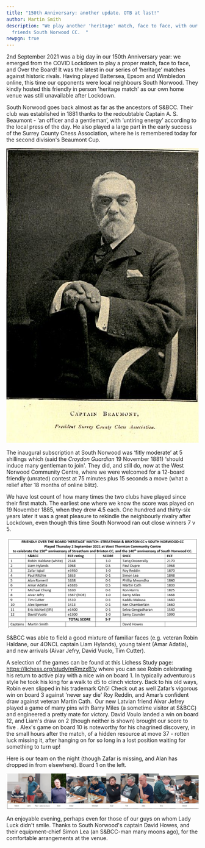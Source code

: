 ```yaml
---
title: "150th Anniversary: another update. OTB at last!"
author: Martin Smith
description: "We play another 'heritage' match, face to face, with our old
  friends South Norwood CC.  "
newpgn: true
---
```

2nd September 2021 was a big day in our 150th Anniversary year: we emerged from the COVID Lockdown to play a proper match, face to face, and Over the Board! It was the latest in our series of ‘heritage’ matches against historic rivals. Having played Battersea, Epsom and Wimbledon online, this time our opponents were local neighbours South Norwood. They kindly hosted this friendly in person 'heritage match' as our own home venue was still unavailable after Lockdown.

South Norwood goes back almost as far as the ancestors of S&BCC. Their club was established in 1881 thanks to the redoubtable Captain A. S. Beaumont - ‘an officer and a gentleman’, with ‘untiring energy’ according to the local press of the day. He also played a large part in the early success of the Surrey County Chess Association, where he is remembered today for the second division's Beaumont Cup.   

![](/assets/image_uploads/bcm-1900-beaumont.jpg)

The inaugural subscription at South Norwood was ‘fitly moderate’ at 5 shillings which (said the *Croydon Guardian* 19 November 1881) ‘should induce many gentleman to join'. They did, and still do, now at the West Norwood Community Centre, where we were welcomed for a 12-board friendly (unrated) contest at 75 minutes plus 15 seconds a move (what a relief after 18 months of online blitz).

We have lost count of how many times the two clubs have played since their first match. The earliest one where we know the score was played on 19 November 1885, when they drew 4.5 each. One hundred and thirty-six years later it was a great pleasure to rekindle the neighbourly rivalry after Lockdown, even though this time South Norwood ran out close winners 7 v 5.

![](/assets/image_uploads/match-card.png)

S&BCC was able to field a good mixture of familiar faces (e.g. veteran Robin Haldane, our 4ONCL captain Liam Hylands), young talent (Amar Adatia), and new arrivals (Aivar Jefry, David Vuolo, Tim Cutter).  

A selection of the games can be found at this Lichess Study page: <https://lichess.org/study/mRmzxB1y> where you can see Robin celebrating his return to active play with a nice win on board 1. In typically adventurous style he took his king for a walk to d5 to clinch victory. Back to his old ways, Robin even slipped in his trademark Qh5! Check out as well Zafar’s vigorous win on board 3 against 'never say die' Roy Reddin, and Amar’s confident draw against veteran Martin Cath.  Our new Latvian friend Aivar Jefrey played a game of many pins with Barry Miles (a sometime visitor at S&BCC) and engineered a pretty mate for victory. David Voulo landed a win on board 12, and  Liam's draw on 2 (though neither is shown) brought our score to five . Alex's game on board 10 is noteworthy for his chagrined discovery, in the small hours after the match, of a hidden resource at move 37 - rotten luck missing it, after hanging on for so long in a lost position waiting for something to turn up!  

Here is our team on the night (though Zafar is missing, and Alan has dropped in from elsewhere). Board 1 on the left. 

![](/assets/image_uploads/composite.png)

An enjoyable evening, perhaps even for those of our guys on whom Lady Luck didn't smile. Thanks to South Norwood's captain David Howes, and their equipment-chief Simon Lea (an S&BCC-man many moons ago), for the comfortable arrangements at the venue.